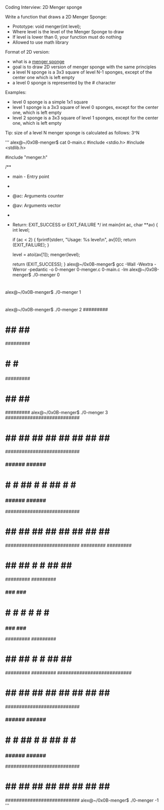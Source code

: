 Coding Interview: 2D Menger sponge

Write a function that draws a 2D Menger Sponge:
- Prototype: void menger(int level);
- Where level is the level of the Menger Sponge to draw
- If level is lower than 0, your function must do nothing
- Allowed to use math library

Format of 2D version:
- what is a [menger sponge](https://en.wikipedia.org/wiki/Menger_sponge)
- goal is to draw 2D version of menger sponge with the same principles
- a level N sponge is a 3x3 square of level N-1 sponges, except of the center one which is left empty
- a level 0 sponge is represented by the # character

Examples:
- level 0 sponge is a simple 1x1 square
- level 1 sponge is a 3x3 square of level 0 sponges, except for the center one, which is left empty
- level 2 sponge is a 3x3 square of level 1 sponges, except for the center one, which is left empty

Tip: size of a level N menger sponge is calculated as follows: 3^N

'''
alex@~/0x0B-menger$ cat 0-main.c
#include <stdio.h>
#include <stdlib.h>

#include "menger.h"

/**
 * main - Entry point
 *
 * @ac: Arguments counter
 * @av: Arguments vector
 *
 * Return: EXIT_SUCCESS or EXIT_FAILURE
 */
int main(int ac, char **av)
{
    int level;

    if (ac < 2)
    {
        fprintf(stderr, "Usage: %s level\n", av[0]);
        return (EXIT_FAILURE);
    }

    level = atoi(av[1]);
    menger(level);

    return (EXIT_SUCCESS);
}
alex@~/0x0B-menger$ gcc -Wall -Wextra -Werror -pedantic -o 0-menger 0-menger.c 0-main.c -lm
alex@~/0x0B-menger$ ./0-menger 0
#
alex@~/0x0B-menger$ ./0-menger 1
###
# #
###
alex@~/0x0B-menger$ ./0-menger 2
#########
# ## ## #
#########
###   ###
# #   # #
###   ###
#########
# ## ## #
#########
alex@~/0x0B-menger$ ./0-menger 3
###########################
# ## ## ## ## ## ## ## ## #
###########################
###   ######   ######   ###
# #   # ## #   # ## #   # #
###   ######   ######   ###
###########################
# ## ## ## ## ## ## ## ## #
###########################
#########         #########
# ## ## #         # ## ## #
#########         #########
###   ###         ###   ###
# #   # #         # #   # #
###   ###         ###   ###
#########         #########
# ## ## #         # ## ## #
#########         #########
###########################
# ## ## ## ## ## ## ## ## #
###########################
###   ######   ######   ###
# #   # ## #   # ## #   # #
###   ######   ######   ###
###########################
# ## ## ## ## ## ## ## ## #
###########################
alex@~/0x0B-menger$ ./0-menger -1
'''
